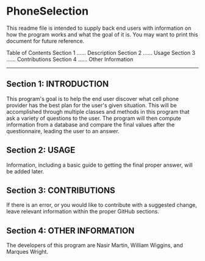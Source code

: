 # PhoneSelection

This readme file is intended to supply back end users with information on how the program works and what the goal of it is.
You may want to print this document for future reference.

Table of Contents
Section 1 ...... Description
Section 2 ...... Usage
Section 3 ...... Contributions
Section 4 ...... Other Information

----------------------------------------------

## Section 1: INTRODUCTION
This program's goal is to help the end user discover what cell phone provider has the best plan for the user's given situation.
This will be accomplished through multiple classes and methods in this program that ask a variety of questions to the user.
The program will then compute information from a database and compare the final values after the questionnaire, leading the user to an answer.

## Section 2: USAGE
Information, including a basic guide to getting the final proper answer, will be added later.

## Section 3: CONTRIBUTIONS
If there is an error, or you would like to contribute with a suggested change, leave relevant information within the proper GitHub sections.

## Section 4: OTHER INFORMATION
The developers of this program are Nasir Martin, William Wiggins, and Marques Wright.


